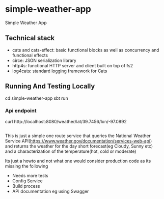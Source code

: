 # simple-weather-app

Simple Weather App

## Technical stack
- cats and cats-effect: basic functional blocks as well as concurrency and functional effects
- circe: JSON serialization library
- http4s: functional HTTP server and client built on top of fs2
- log4cats: standard logging framework for Cats

## Running And Testing Locally
cd simple-weather-app
sbt run

### Api endpoint
curl http://localhost:8080/weather/lat/39.7456/lon/-97.0892

##
This is just a simple one route service that queries the National Weather Service API(https://www.weather.gov/documentation/services-web-api)
and returns the weather for the day short forecast(eg Cloudy, Sunny etc) and a characterization of the temperature(hot, cold or moderate)

Its just a howto and not what one would consider production code as its missing the following
- Needs more tests
- Config Service
- Build process
- API documentation eg using Swagger